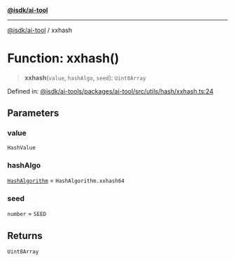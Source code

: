 [**@isdk/ai-tool**](../README.md)

***

[@isdk/ai-tool](../globals.md) / xxhash

# Function: xxhash()

> **xxhash**(`value`, `hashAlgo`, `seed`): `Uint8Array`

Defined in: [@isdk/ai-tools/packages/ai-tool/src/utils/hash/xxhash.ts:24](https://github.com/isdk/ai-tool.js/blob/d0765f898f217d97c57c6949502b4a7bef5dce5e/src/utils/hash/xxhash.ts#L24)

## Parameters

### value

`HashValue`

### hashAlgo

[`HashAlgorithm`](../enumerations/HashAlgorithm.md) = `HashAlgorithm.xxhash64`

### seed

`number` = `SEED`

## Returns

`Uint8Array`
